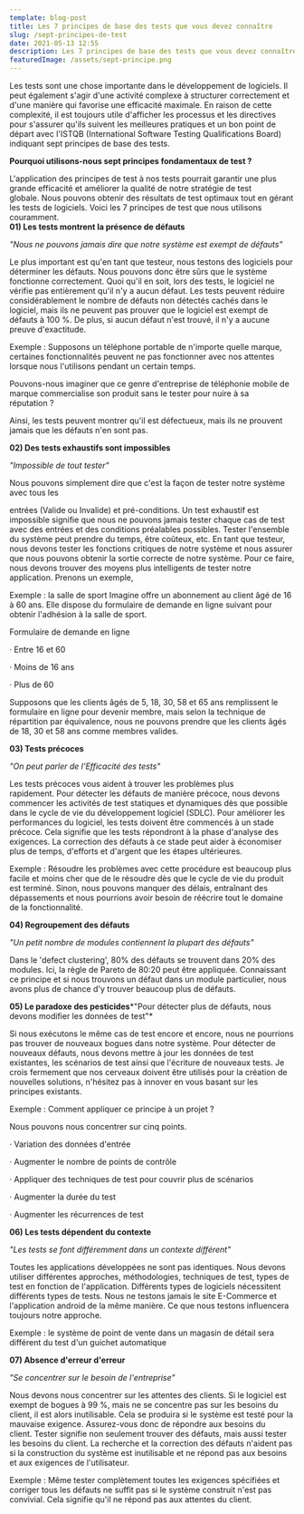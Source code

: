 ```yaml
---
template: blog-post
title: Les 7 principes de base des tests que vous devez connaître
slug: /sept-principes-de-test
date: 2021-05-13 12:55
description: Les 7 principes de base des tests que vous devez connaître de l'ISTQB
featuredImage: /assets/sept-principe.png
---
```

Les tests sont une chose importante dans le développement de logiciels. Il peut également s'agir d'une activité complexe à structurer correctement et d'une manière qui favorise une efficacité maximale. En raison de cette complexité, il est toujours utile d'afficher les processus et les directives pour s'assurer qu'ils suivent les meilleures pratiques et un bon point de départ avec l'ISTQB (International Software Testing Qualifications Board) indiquant sept principes de base des tests.

**Pourquoi utilisons-nous sept principes fondamentaux de test ?**

L'application des principes de test à nos tests pourrait garantir une plus grande efficacité et améliorer la qualité de notre stratégie de test globale. Nous pouvons obtenir des résultats de test optimaux tout en gérant les tests de logiciels. Voici les 7 principes de test que nous utilisons couramment.\
**01) Les tests montrent la présence de défauts**

*"Nous ne pouvons jamais dire que notre système est exempt de défauts"*

Le plus important est qu'en tant que testeur, nous testons des logiciels pour déterminer les défauts. Nous pouvons donc être sûrs que le système fonctionne correctement. Quoi qu'il en soit, lors des tests, le logiciel ne vérifie pas entièrement qu'il n'y a aucun défaut. Les tests peuvent réduire considérablement le nombre de défauts non détectés cachés dans le logiciel, mais ils ne peuvent pas prouver que le logiciel est exempt de défauts à 100 %. De plus, si aucun défaut n'est trouvé, il n'y a aucune preuve d'exactitude.

Exemple : Supposons un téléphone portable de n'importe quelle marque, certaines fonctionnalités peuvent ne pas fonctionner avec nos attentes lorsque nous l'utilisons pendant un certain temps.

Pouvons-nous imaginer que ce genre d'entreprise de téléphonie mobile de marque commercialise son produit sans le tester pour nuire à sa réputation ?

Ainsi, les tests peuvent montrer qu'il est défectueux, mais ils ne prouvent jamais que les défauts n'en sont pas.

**02) Des tests exhaustifs sont impossibles**

*"Impossible de tout tester"*

Nous pouvons simplement dire que c'est la façon de tester notre système avec tous les

entrées (Valide ou Invalide) et pré-conditions. Un test exhaustif est impossible signifie que nous ne pouvons jamais tester chaque cas de test avec des entrées et des conditions préalables possibles. Tester l'ensemble du système peut prendre du temps, être coûteux, etc. En tant que testeur, nous devons tester les fonctions critiques de notre système et nous assurer que nous pouvons obtenir la sortie correcte de notre système. Pour ce faire, nous devons trouver des moyens plus intelligents de tester notre application. Prenons un exemple,

Exemple : la salle de sport Imagine offre un abonnement au client âgé de 16 à 60 ans. Elle dispose du formulaire de demande en ligne suivant pour obtenir l'adhésion à la salle de sport.

Formulaire de demande en ligne

· Entre 16 et 60

· Moins de 16 ans

· Plus de 60

Supposons que les clients âgés de 5, 18, 30, 58 et 65 ans remplissent le formulaire en ligne pour devenir membre, mais selon la technique de répartition par équivalence, nous ne pouvons prendre que les clients âgés de 18, 30 et 58 ans comme membres valides.

**03) Tests précoces**

*"On peut parler de l'Efficacité des tests"*

Les tests précoces vous aident à trouver les problèmes plus rapidement. Pour détecter les défauts de manière précoce, nous devons commencer les activités de test statiques et dynamiques dès que possible dans le cycle de vie du développement logiciel (SDLC). Pour améliorer les performances du logiciel, les tests doivent être commencés à un stade précoce. Cela signifie que les tests répondront à la phase d'analyse des exigences. La correction des défauts à ce stade peut aider à économiser plus de temps, d'efforts et d'argent que les étapes ultérieures.

Exemple : Résoudre les problèmes avec cette procédure est beaucoup plus facile et moins cher que de le résoudre dès que le cycle de vie du produit est terminé. Sinon, nous pouvons manquer des délais, entraînant des dépassements et nous pourrions avoir besoin de réécrire tout le domaine de la fonctionnalité.

**04) Regroupement des défauts**

*"Un petit nombre de modules contiennent la plupart des défauts"*

Dans le 'defect clustering', 80% des défauts se trouvent dans 20% des modules. Ici, la règle de Pareto de 80:20 peut être appliquée. Connaissant ce principe et si nous trouvons un défaut dans un module particulier, nous avons plus de chance d'y trouver beaucoup plus de défauts.

**05) Le paradoxe des pesticides***"Pour détecter plus de défauts, nous devons modifier les données de test"*

Si nous exécutons le même cas de test encore et encore, nous ne pourrions pas trouver de nouveaux bogues dans notre système. Pour détecter de nouveaux défauts, nous devons mettre à jour les données de test existantes, les scénarios de test ainsi que l'écriture de nouveaux tests. Je crois fermement que nos cerveaux doivent être utilisés pour la création de nouvelles solutions, n'hésitez pas à innover en vous basant sur les principes existants.

Exemple : Comment appliquer ce principe à un projet ?

Nous pouvons nous concentrer sur cinq points.

· Variation des données d'entrée

· Augmenter le nombre de points de contrôle

· Appliquer des techniques de test pour couvrir plus de scénarios

· Augmenter la durée du test

· Augmenter les récurrences de test

**06) Les tests dépendent du contexte**

*"Les tests se font différemment dans un contexte différent"*

Toutes les applications développées ne sont pas identiques. Nous devons utiliser différentes approches, méthodologies, techniques de test, types de test en fonction de l'application. Différents types de logiciels nécessitent différents types de tests. Nous ne testons jamais le site E-Commerce et l'application android de la même manière. Ce que nous testons influencera toujours notre approche.

Exemple : le système de point de vente dans un magasin de détail sera différent du test d'un guichet automatique

**07) Absence d'erreur d'erreur**

*"Se concentrer sur le besoin de l'entreprise"*

Nous devons nous concentrer sur les attentes des clients. Si le logiciel est exempt de bogues à 99 %, mais ne se concentre pas sur les besoins du client, il est alors inutilisable. Cela se produira si le système est testé pour la mauvaise exigence. Assurez-vous donc de répondre aux besoins du client. Tester signifie non seulement trouver des défauts, mais aussi tester les besoins du client. La recherche et la correction des défauts n'aident pas si la construction du système est inutilisable et ne répond pas aux besoins et aux exigences de l'utilisateur.

Exemple : Même tester complètement toutes les exigences spécifiées et corriger tous les défauts ne suffit pas si le système construit n'est pas convivial. Cela signifie qu'il ne répond pas aux attentes du client.

[](https://medium.com/@ruwanthiranasinghe1996?source=post_sidebar--------------------------post_sidebar--------------)
